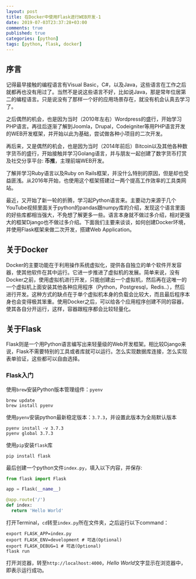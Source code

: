 ```yaml
---
layout: post
title: 在Docker中使用Flask进行WEB开发-1
date: 2019-07-03T23:37:28+03:00
comments: true
published: true
categories: [python]
tags: [python, flask, docker]
---
```


## 序言

记得最早接触的编程语言有Visual Basic，C#，以及Java，这些语言在工作之后就都再也没有用过了。当然不是说这些语言不好，比如说Java，那是常年位居第二的编程语言。只是说没有了那样一个好的应用场景存在，就没有机会认真去学习了。

之后偶然的机会，也是因为当时（2010年左右）Wordpress的盛行，开始学习PHP语言。再往后逐渐了解到Joomla，Drupal，Codeigniter等用PHP语言开发的WEB开发框架，并开始以此为基础，尝试做各种小项目的二次开发。

再后来，又是偶然的机会，也是因为当时（2014年前后）Bitcoin以及其他各种数字货币的盛行，开始接触并学习Golang语言，并与朋友一起创建了数字货币打赏及社交分享平台: **币推**，主理前端WEB开发。

了解并学习Ruby语言以及Ruby on Rails框架，并没什么特别的原因，但是却也受益匪浅。从2016年开始，也使用这个框架搭建过一两个提高工作效率的工具类网站。

最近，又开始了新一轮的折腾，学习起Python语言来。主要动力来源于几个YouTube视频里面关于python的pandas跟numpy库的介绍，发现这个语言里面的好些库都相当强大，不免想了解更多一些。语言本身就不做过多介绍，相对更强大的框架Django也不做过多介绍。下面我们主要来谈谈，如何创建Docker环境，并使用Flask框架来做二次开发，搭建Web Application。

## 关于Docker

Docker的主要功能在于利用操作系统虚拟化，提供各自独立的单个软件开发容器，使其他软件在其中运行。它进一步推进了虚拟机的发展。简单来说，没有Docker之前，使用虚拟机进行开发，只能创建出一个虚拟机，然后再在这唯一的一个虚拟机上面安装其他各种应用程序（Python，Postgresql，Redis..），然后进行开发。这种方式的缺点在于单个虚拟机本身的负载会比较大，而且最后程序本身也会变得极其笨重。使用Docker之后，可以给各个应用程序创建不同的容器，使其各自分开运行，这样，容器跟程序都会比较轻量化。

## 关于Flask

Flask则是一个用Python语言编写出来轻量级的Web开发框架。相比较Django来说，Flask不需要特别的工具或者库就可以运行。怎么实现数据库连接，怎么实现表单验证，这些都可以自由选择。

### Flask入门

使用`brew`安装Python版本管理组件：`pyenv`

```shell
brew update
brew install pyenv
```

使用`pyenv`安装python最新稳定版本：`3.7.3`，并设置此版本为全局默认版本

```shell
pyenv install -v 3.7.3
pyenv global 3.7.3
```

使用`pip`安装`flask`库

```shell
pip install flask
```

最后创建一个python文件`index.py`，填入以下内容，并保存:

```python
from flask import Flask

app = Flask(__name__)

@app.route('/')
def index:
  return 'Hello World'
```

打开Terminal，`cd`转至`index.py`所在文件夹，之后运行以下command：

```shell
export FLASK_APP=index.py
export FLASK_ENV=development # 可选(Optional)
export FLASK_DEBUG=1 # 可选(Optional)
flask run
```

打开浏览器，转至`http://localhost:4000`，*Hello World*文字显示在浏览器中，即表示运行成功。

